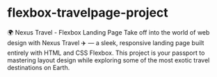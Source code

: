 # flexbox-travelpage-project
🌍 Nexus Travel - Flexbox Landing Page  Take off into the world of web design with Nexus Travel ✈️ — a sleek, responsive landing page built entirely with HTML and CSS Flexbox. This project is your passport to mastering layout design while exploring some of the most exotic travel destinations on Earth.
